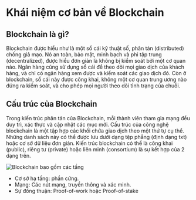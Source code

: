 # Khái niệm cơ bản về Blockchain
## Blockchain là gì?
Blockchain được hiểu như là một sổ cái kỹ thuật số, phân tán (distributed) chống giả mạo. Nó an toàn, bảo mật, minh bạch và phi tập trung (decentralized), được hiểu đơn giản là không bị kiểm soát bởi một cơ quan nào. 
Ngân hàng cũng sử dụng sổ cái để theo dõi mọi giao dịch của khách hàng, và chỉ có ngân hàng xem được và kiểm soát các giao dịch đó. Còn ở blockchain, sổ cái này được công khai, không một cơ quan trung ương nào đứng ra kiểm soát, và cho phép mọi người theo dõi tình trạng của chuỗi.
## Cấu trúc của Blockchain
Trong kiến trúc phân tán của Blockchain, mỗi thành viên tham gia mạng đều duy trì, xác thực và cập nhật các mục mới. Cấu trúc của công nghệ blockchain là một tập hợp các khối chứa giao dịch theo một thứ tự cụ thể. Những danh sách này có thể được lưu dưới dạng tệp phẳng (định dạng txt) hoặc cơ sở dữ liệu đơn giản. Kiến trúc blockchain có thể là công khai (public), riêng tư (private) hoặc liên minh (consortium) là sự kết hợp của 2 dạng trên.

![Blockchain bao gồm các tầng](https://github.com/Zukitata03/se13.1/assets/93626176/34bc8b41-cc0c-45b2-8c4c-aaf507846ac5)

- Cơ sở hạ tầng: phần cứng.
- Mạng: Các nút mạng, truyền thông và xác minh.
- Sự đồng thuận: Proof-of-work hoặc Proof-of-stake
